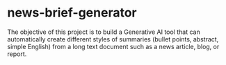 # news-brief-generator
The objective of this project is to build a Generative AI tool that can automatically create different styles of summaries (bullet points, abstract, simple English) from a long text document such as a news article, blog, or report.
